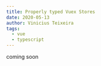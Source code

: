```yaml
---
title: Properly typed Vuex Stores
date: 2020-05-13
author: Vinicius Teixeira
tags:
  - vue
  - typescript
---
```


coming soon